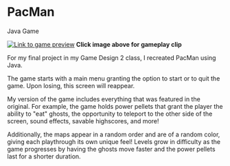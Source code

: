 # PacMan
Java Game

[![Link to game preview](https://i3.ytimg.com/vi/Ar4_TdX9RCc/maxresdefault.jpg)](https://youtu.be/DwXLMGc2pnA)
<b>Click image above for gameplay clip</b>

For my final project in my Game Design 2 class, I recreated PacMan using Java. 

The game starts with a main menu granting the option to start or to quit the game.
Upon losing, this screen will reappear.

My version of the game includes everything that was featured in the original.
For example, the game holds power pellets that grant the player the ability to "eat" 
ghosts, the opportunity to teleport to the other side of the screen, sound effects,
savable highscores, and more!

Additionally, the maps appear in a random order and are of a random color, giving each
playthrough its own unique feel! Levels grow in difficulty as the game progresses by
having the ghosts move faster and the power pellets last for a shorter duration.
